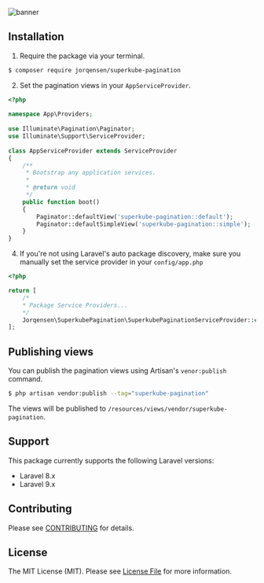 ![banner](https://banners.beyondco.de/Superkube%20Pagination.png?theme=light&packageManager=composer+require&packageName=jorqensen%2Fsuperkube-pagination&pattern=architect&style=style_1&description=Pagination+for+Superkube+CSS&md=1&showWatermark=0&fontSize=100px&images=https%3A%2F%2Flaravel.com%2Fimg%2Flogomark.min.svg&widths=200&heights=200)

## Installation

1. Require the package via your terminal.

```bash
$ composer require jorqensen/superkube-pagination
```

2. Set the pagination views in your `AppServiceProvider`.

```php
<?php
 
namespace App\Providers;
 
use Illuminate\Pagination\Paginator;
use Illuminate\Support\ServiceProvider;
 
class AppServiceProvider extends ServiceProvider
{
    /**
     * Bootstrap any application services.
     *
     * @return void
     */
    public function boot()
    {
        Paginator::defaultView('superkube-pagination::default');
        Paginator::defaultSimpleView('superkube-pagination::simple');
    }
}
```

4. If you're not using Laravel's auto package discovery, make sure you manually set the service provider in your `config/app.php`

```php
<?php

return [
    /*
    * Package Service Providers...
    */
    Jorqensen\SuperkubePagination\SuperkubePaginationServiceProvider::class,
];
```

## Publishing views

You can publish the pagination views using Artisan's `venor:publish` command.

```bash
$ php artisan vendor:publish --tag="superkube-pagination"
```

The views will be published to `/resources/views/vendor/superkube-pagination`.

## Support

This package currently supports the following Laravel versions:

- Laravel 8.x
- Laravel 9.x

## Contributing

Please see [CONTRIBUTING](.github/CONTRIBUTING.md) for details.

## License

The MIT License (MIT). Please see [License File](LICENSE.md) for more information.
